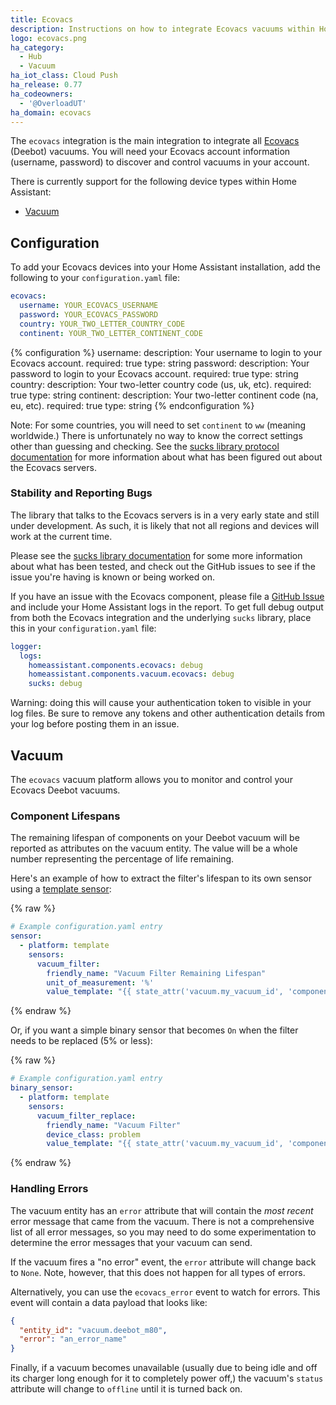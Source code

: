 ```yaml
---
title: Ecovacs
description: Instructions on how to integrate Ecovacs vacuums within Home Assistant.
logo: ecovacs.png
ha_category:
  - Hub
  - Vacuum
ha_iot_class: Cloud Push
ha_release: 0.77
ha_codeowners:
  - '@OverloadUT'
ha_domain: ecovacs
---
```


The `ecovacs` integration is the main integration to integrate all [Ecovacs](https://www.ecovacs.com) (Deebot) vacuums. You will need your Ecovacs account information (username, password) to discover and control vacuums in your account.

There is currently support for the following device types within Home Assistant:

- [Vacuum](#vacuum)

## Configuration

To add your Ecovacs devices into your Home Assistant installation, add the following to your `configuration.yaml` file:

```yaml
ecovacs:
  username: YOUR_ECOVACS_USERNAME
  password: YOUR_ECOVACS_PASSWORD
  country: YOUR_TWO_LETTER_COUNTRY_CODE
  continent: YOUR_TWO_LETTER_CONTINENT_CODE
```

{% configuration %}
username:
  description: Your username to login to your Ecovacs account.
  required: true
  type: string
password:
  description: Your password to login to your Ecovacs account.
  required: true
  type: string
country:
  description: Your two-letter country code (us, uk, etc).
  required: true
  type: string
continent:
  description: Your two-letter continent code (na, eu, etc).
  required: true
  type: string
{% endconfiguration %}

Note: For some countries, you will need to set `continent` to `ww` (meaning worldwide.) There is unfortunately no way to know the correct settings other than guessing and checking. See the [sucks library protocol documentation](https://github.com/wpietri/sucks/blob/master/protocol.md) for more information about what has been figured out about the Ecovacs servers.

### Stability and Reporting Bugs

The library that talks to the Ecovacs servers is in a very early state and still under development. As such, it is likely that not all regions and devices will work at the current time.

Please see the [sucks library documentation](https://github.com/wpietri/sucks) for some more information about what has been tested, and check out the GitHub issues to see if the issue you're having is known or being worked on.

If you have an issue with the Ecovacs component, please file a [GitHub Issue](https://github.com/home-assistant/home-assistant/issues) and include your Home Assistant logs in the report. To get full debug output from both the Ecovacs integration and the underlying `sucks` library, place this in your `configuration.yaml` file:

```yaml
logger:
  logs:
    homeassistant.components.ecovacs: debug
    homeassistant.components.vacuum.ecovacs: debug
    sucks: debug
```

Warning: doing this will cause your authentication token to visible in your log files. Be sure to remove any tokens and other authentication details from your log before posting them in an issue.


## Vacuum

The `ecovacs` vacuum platform allows you to monitor and control your Ecovacs Deebot vacuums.

### Component Lifespans

The remaining lifespan of components on your Deebot vacuum will be reported as attributes on the vacuum entity. The value will be a whole number representing the percentage of life remaining.

Here's an example of how to extract the filter's lifespan to its own sensor using a [template sensor](/integrations/template):

{% raw %}
```yaml
# Example configuration.yaml entry
sensor:
  - platform: template
    sensors:
      vacuum_filter:
        friendly_name: "Vacuum Filter Remaining Lifespan"
        unit_of_measurement: '%'
        value_template: "{{ state_attr('vacuum.my_vacuum_id', 'component_filter') }}"
```
{% endraw %}

Or, if you want a simple binary sensor that becomes `On` when the filter needs to be replaced (5% or less):

{% raw %}
```yaml
# Example configuration.yaml entry
binary_sensor:
  - platform: template
    sensors:
      vacuum_filter_replace:
        friendly_name: "Vacuum Filter"
        device_class: problem
        value_template: "{{ state_attr('vacuum.my_vacuum_id', 'component_filter') <= 5 }}"
```
{% endraw %}

### Handling Errors

The vacuum entity has an `error` attribute that will contain the _most recent_ error message that came from the vacuum. There is not a comprehensive list of all error messages, so you may need to do some experimentation to determine the error messages that your vacuum can send.

If the vacuum fires a "no error" event, the `error` attribute will change back to `None`. Note, however, that this does not happen for all types of errors.

Alternatively, you can use the `ecovacs_error` event to watch for errors. This event will contain a data payload that looks like:

```json
{
  "entity_id": "vacuum.deebot_m80",
  "error": "an_error_name"
}
```

Finally, if a vacuum becomes unavailable (usually due to being idle and off its charger long enough for it to completely power off,) the vacuum's `status` attribute will change to `offline` until it is turned back on.
